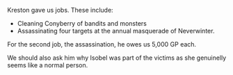 Kreston gave us jobs. These include:
- Cleaning Conyberry of bandits and monsters
- Assassinating four targets at the annual masquerade of Neverwinter.

For the second job, the assassination, he owes us 5,000 GP each.

We should also ask him why Isobel was part of the victims as she genuinelly seems like a normal person.